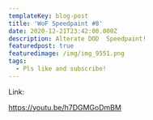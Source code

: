 ```yaml
---
templateKey: blog-post
title: 'WoF Speedpaint #8'
date: 2020-12-21T23:42:00.000Z
description: Alterate DOD  Speedpaint!
featuredpost: true
featuredimage: /img/img_9551.png
tags:
  - Pls like and subscribe!
---
```

Link:

https://youtu.be/h7DGMGoDmBM
